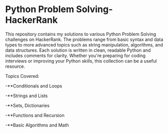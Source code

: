 # Python Problem Solving-HackerRank
This repository contains my solutions to various Python Problem Solving challenges on HackerRank. The problems range from basic syntax and data types to more advanced topics such as string manipulation, algorithms, and data structures. Each solution is written in clean, readable Python and includes comments for clarity.
Whether you're preparing for coding interviews or improving your Python skills, this collection can be a useful resource.

Topics Covered:

-**Conditionals and Loops

-**Strings and Lists

-**Sets, Dictionaries

-**Functions and Recursion

-**Basic Algorithms and Math
